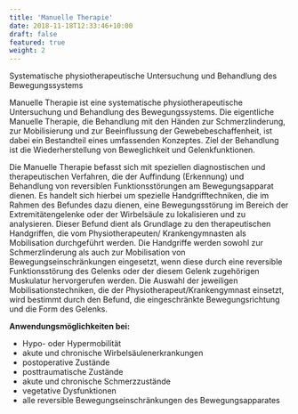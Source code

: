 ```yaml
---
title: 'Manuelle Therapie'
date: 2018-11-18T12:33:46+10:00
draft: false
featured: true
weight: 2
---
```


Systematische physiotherapeutische Untersuchung und Behandlung des Bewegungssystems

Manuelle Therapie ist eine systematische physiotherapeutische Untersuchung und Behandlung des Bewegungssystems. Die eigentliche Manuelle Therapie, die Behandlung mit den Händen zur Schmerzlinderung, zur Mobilisierung und zur Beeinflussung der Gewebebeschaffenheit, ist dabei ein Bestandteil eines umfassenden Konzeptes. Ziel der Behandlung ist die Wiederherstellung von Beweglichkeit und Gelenkfunktionen.

Die Manuelle Therapie befasst sich mit speziellen diagnostischen und therapeutischen Verfahren, die der Auffindung (Erkennung) und Behandlung von reversiblen Funktionsstörungen am Bewegungsapparat dienen. Es handelt sich hierbei um spezielle Handgrifftechniken, die im Rahmen des Befundes dazu dienen, eine Bewegungsstörung im Bereich der Extremitätengelenke oder der Wirbelsäule zu lokalisieren und zu analysieren. Dieser Befund dient als Grundlage zu den therapeutischen Handgriffen, die vom Physiotherapeuten/ Krankengymnasten als Mobilisation durchgeführt werden. Die Handgriffe werden sowohl zur Schmerzlinderung als auch zur Mobilisation von Bewegungseinschränkungen eingesetzt, wenn diese durch eine reversible Funktionsstörung des Gelenks oder der diesem Gelenk zugehörigen Muskulatur hervorgerufen werden. Die Auswahl der jeweiligen Mobilisationstechniken, die der Physiotherapeut/Krankengymnast einsetzt, wird bestimmt durch den Befund, die eingeschränkte Bewegungsrichtung und die Form des Gelenks.

**Anwendungsmöglichkeiten bei:**

- Hypo- oder Hypermobilität
- akute und chronische Wirbelsäulenerkrankungen
- postoperative Zustände
- posttraumatische Zustände
- akute und chronische Schmerzzustände
- vegetative Dysfunktionen
- alle reversible Bewegungseinschränkungen des Bewegungsapparates
